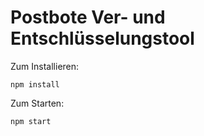 # Postbote Ver- und Entschlüsselungstool
Zum Installieren:

`npm install`

Zum Starten:

`npm start`
